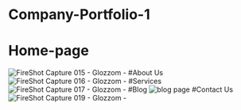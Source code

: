 # Company-Portfolio-1
# Home-page
![FireShot Capture 015 - Glozzom - ](https://user-images.githubusercontent.com/47064496/71710400-4f29dd00-2e26-11ea-8f2f-071d8f968b70.png)
#About Us
![FireShot Capture 016 - Glozzom - ](https://user-images.githubusercontent.com/47064496/71710471-957f3c00-2e26-11ea-810e-61ca49c3d51e.png)
#Services
![FireShot Capture 017 - Glozzom - ](https://user-images.githubusercontent.com/47064496/71710492-b2b40a80-2e26-11ea-8a36-c17b28659292.png)
#Blog
![blog page](https://user-images.githubusercontent.com/47064496/71710511-cd867f00-2e26-11ea-8a28-1dcd7c70190b.png)
#Contact Us
![FireShot Capture 019 - Glozzom - ](https://user-images.githubusercontent.com/47064496/71710527-e7c05d00-2e26-11ea-8c5d-ae9226cea175.png)
